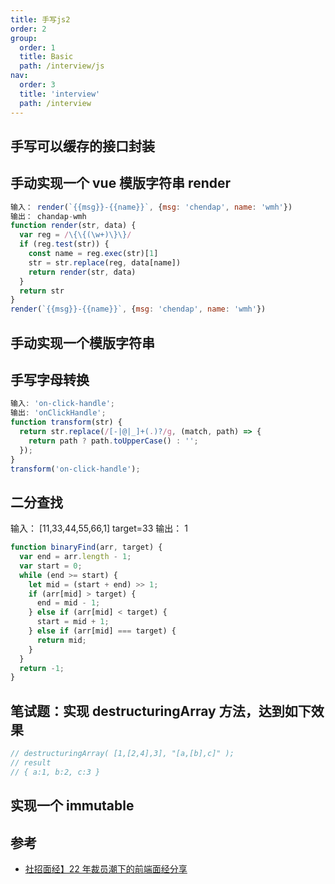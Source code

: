 ```yaml
---
title: 手写js2
order: 2
group:
  order: 1
  title: Basic
  path: /interview/js
nav:
  order: 3
  title: 'interview'
  path: /interview
---
```


## 手写可以缓存的接口封装

## 手动实现一个 vue 模版字符串 render

```js
输入： render(`{{msg}}-{{name}}`, {msg: 'chendap', name: 'wmh'})
输出： chandap-wmh
function render(str, data) {
  var reg = /\{\{(\w+)\}\}/
  if (reg.test(str)) {
    const name = reg.exec(str)[1]
    str = str.replace(reg, data[name])
    return render(str, data)
  }
  return str
}
render(`{{msg}}-{{name}}`, {msg: 'chendap', name: 'wmh'})
```

## 手动实现一个模版字符串

## 手写字母转换

```js
输入: 'on-click-handle';
输出: 'onClickHandle';
function transform(str) {
  return str.replace(/[-|@|_]+(.)?/g, (match, path) => {
    return path ? path.toUpperCase() : '';
  });
}
transform('on-click-handle');
```

## 二分查找

输入： [11,33,44,55,66,1] target=33 输出： 1

```js
function binaryFind(arr, target) {
  var end = arr.length - 1;
  var start = 0;
  while (end >= start) {
    let mid = (start + end) >> 1;
    if (arr[mid] > target) {
      end = mid - 1;
    } else if (arr[mid] < target) {
      start = mid + 1;
    } else if (arr[mid] === target) {
      return mid;
    }
  }
  return -1;
}
```

## 笔试题：实现 destructuringArray 方法，达到如下效果

```js
// destructuringArray( [1,[2,4],3], "[a,[b],c]" );
// result
// { a:1, b:2, c:3 }
```

## 实现一个 immutable

## 参考

- [社招面经】22 年裁员潮下的前端面经分享](https://mp.weixin.qq.com/s/_c34EF6xNLs8JFmnU1M0Zg)
